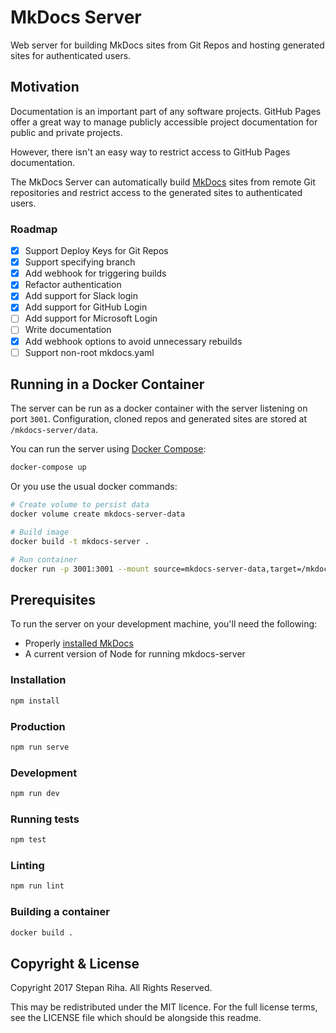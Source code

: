 # MkDocs Server

Web server for building MkDocs sites from Git Repos and hosting generated sites for authenticated users.

## Motivation

Documentation is an important part of any software projects.
GitHub Pages offer a great way to manage publicly accessible project documentation for public and private projects.

However, there isn't an easy way to restrict access to GitHub Pages documentation.

The MkDocs Server can automatically build [MkDocs](http://www.mkdocs.org/) sites from remote Git repositories
and restrict access to the generated sites to authenticated users.

### Roadmap

- [x] Support Deploy Keys for Git Repos
- [x] Support specifying branch
- [x] Add webhook for triggering builds
- [x] Refactor authentication
- [x] Add support for Slack login
- [x] Add support for GitHub Login
- [ ] Add support for Microsoft Login
- [ ] Write documentation
- [x] Add webhook options to avoid unnecessary rebuilds
- [ ] Support non-root mkdocs.yaml

## Running in a Docker Container

The server can be run as a docker container with the server listening on port `3001`.
Configuration, cloned repos and generated sites are stored at `/mkdocs-server/data`.

You can run the server using [Docker Compose](https://docs.docker.com/compose/):

```bash
docker-compose up
```

Or you use the usual docker commands:

```bash
# Create volume to persist data
docker volume create mkdocs-server-data

# Build image
docker build -t mkdocs-server .

# Run container
docker run -p 3001:3001 --mount source=mkdocs-server-data,target=/mkdocs-server/data mkdocs-server
```

## Prerequisites

To run the server on your development machine, you'll need the following:

* Properly [installed MkDocs](http://www.mkdocs.org/#installation)
* A current version of Node for running mkdocs-server

### Installation

```bash
npm install
```

### Production

```bash
npm run serve
```

### Development

```bash
npm run dev
```

### Running tests

```bash
npm test
```

### Linting

```bash
npm run lint
```

### Building a container

```bash
docker build .
```

## Copyright & License


Copyright 2017 Stepan Riha. All Rights Reserved.

This may be redistributed under the MIT licence. For the full license terms, see the LICENSE file which
should be alongside this readme.
